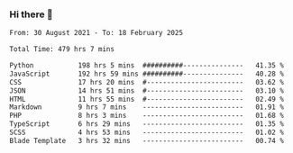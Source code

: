 ### Hi there 👋

<!--
**dominoto/dominoto** is a ✨ _special_ ✨ repository because its `README.md` (this file) appears on your GitHub profile.

Here are some ideas to get you started:

- 🔭 I’m currently working on ...
- 🌱 I’m currently learning ...
- 👯 I’m looking to collaborate on ...
- 🤔 I’m looking for help with ...
- 💬 Ask me about ...
- 📫 How to reach me: ...
- 😄 Pronouns: ...
- ⚡ Fun fact: ...
-->
<!--START_SECTION:waka-->

```txt
From: 30 August 2021 - To: 18 February 2025

Total Time: 479 hrs 7 mins

Python           198 hrs 5 mins  ##########---------------   41.35 %
JavaScript       192 hrs 59 mins ##########---------------   40.28 %
CSS              17 hrs 20 mins  #------------------------   03.62 %
JSON             14 hrs 51 mins  #------------------------   03.10 %
HTML             11 hrs 55 mins  #------------------------   02.49 %
Markdown         9 hrs 7 mins    -------------------------   01.91 %
PHP              8 hrs 3 mins    -------------------------   01.68 %
TypeScript       6 hrs 29 mins   -------------------------   01.35 %
SCSS             4 hrs 53 mins   -------------------------   01.02 %
Blade Template   3 hrs 32 mins   -------------------------   00.74 %
```

<!--END_SECTION:waka-->
